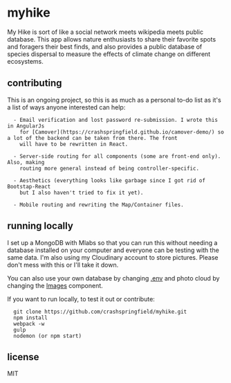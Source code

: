 # myhike
My Hike is sort of like a social network meets wikipedia meets public database.
This app allows nature enthusiasts to share their favorite spots and foragers
their best finds, and also provides a public database of species dispersal
to measure the effects of climate change on different ecosystems.


## contributing
This is an ongoing project, so this is as much as a personal to-do list as it's a
list of ways anyone interested can help:

      - Email verification and lost password re-submission. I wrote this in AngularJs
        for [Camover](https://crashspringfield.github.io/camover-demo/) so a lot of the backend can be taken from there. The front
        will have to be rewritten in React.
        
      - Server-side routing for all components (some are front-end only). Also, making
        routing more general instead of being controller-specific.
        
      - Aesthetics (everything looks like garbage since I got rid of Bootstap-React
        but I also haven't tried to fix it yet).
        
      - Mobile routing and rewriting the Map/Container files.

## running locally

  I set up a MongoDB with Mlabs so that you can run this without needing a database
  installed on your computer and everyone can be testing with the same data. I'm
  also using my Cloudinary account to store pictures. Please don't mess with this
  or I'll take it down.

  You can also use your own database by changing [.env](https://github.com/crashspringfield/myhike/blob/master/.env) and photo cloud by changing
  the [Images](https://github.com/crashspringfield/myhike/blob/master/src/components/presentation/Images.js) component.

  If you want to run locally, to test it out or contribute:

      git clone https://github.com/crashspringfield/myhike.git
      npm install
      webpack -w
      gulp
      nodemon (or npm start)

## license
MIT
